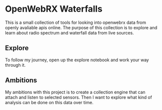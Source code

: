 # OpenWebRX Waterfalls

This is a small collection of tools for looking into openwebrx data from openly avaliable apis online. 
The purpose of this collection is to explore and learn about radio spectrum and waterfall data from live sources.

## Explore

To follow my journey, open up the explore notebook and work your way through it. 


## Ambitions

My ambitions with this project is to create a collection engine that can attach and listen to selected sensors. Then I want to explore what kind of analysis can be done on this data over time. 
